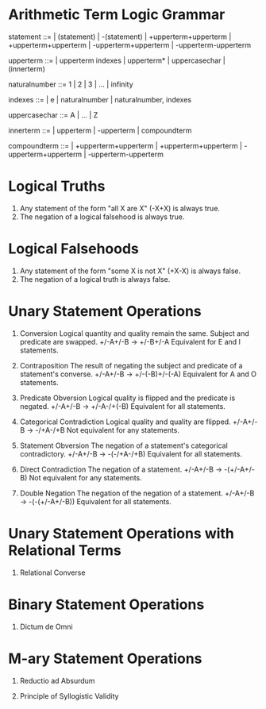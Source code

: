 # Arithmetic Term Logic Grammar
statement ::=
	| (statement)
	| -(statement)
	| +upperterm+upperterm
	| +upperterm+upperterm
	| -upperterm+upperterm
	| -upperterm-upperterm

upperterm ::=
	| upperterm indexes
	| upperterm*
	| uppercasechar
	| (innerterm)

naturalnumber ::= 1 | 2 | 3 | ... | infinity

indexes ::=
	| e
	| naturalnumber
	| naturalnumber, indexes

uppercasechar ::= A | ... | Z

innerterm ::=
	| upperterm
	| -upperterm
	| compoundterm

compoundterm ::=
	| +upperterm+upperterm
	| +upperterm+upperterm
	| -upperterm+upperterm
	| -upperterm-upperterm


# Logical Truths
1. Any statement of the form "all X are X" (-X+X) is always true.
2. The negation of a logical falsehood is always true.

# Logical Falsehoods
1. Any statement of the form "some X is not X" (+X-X) is always false.
2. The negation of a logical truth is always false.

# Unary Statement Operations
1. Conversion
Logical quantity and quality remain the same. Subject and predicate are swapped.
+/-A+/-B -> +/-B+/-A
Equivalent for E and I statements.

2. Contraposition
The result of negating the subject and predicate of a statement's converse.
+/-A+/-B -> +/-(-B)+/-(-A)
Equivalent for A and O statements.

3. Predicate Obversion
Logical quality is flipped and the predicate is negated.
+/-A+/-B -> +/-A-/+(-B)
Equivalent for all statements.

4. Categorical Contradiction
Logical quality and quality are flipped.
+/-A+/-B -> -/+A-/+B
Not equivalent for any statements.

5. Statement Obversion
The negation of a statement's categorical contradictory.
+/-A+/-B -> -(-/+A-/+B)
Equivalent for all statements.

6. Direct Contradiction
The negation of a statement.
+/-A+/-B -> -(+/-A+/-B)
Not equivalent for any statements.

7. Double Negation
The negation of the negation of a statement.
+/-A+/-B -> -(-(+/-A+/-B))
Equivalent for all statements.

# Unary Statement Operations with Relational Terms
1. Relational Converse

# Binary Statement Operations
1. Dictum de Omni

# M-ary Statement Operations
1. Reductio ad Absurdum

2. Principle of Syllogistic Validity
